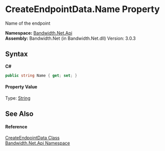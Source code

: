 ﻿# CreateEndpointData.Name Property 
 

Name of the endpoint

**Namespace:**&nbsp;<a href ="N_Bandwidth_Net_Api.md">Bandwidth.Net.Api</a><br />**Assembly:**&nbsp;Bandwidth.Net (in Bandwidth.Net.dll) Version: 3.0.3

## Syntax

**C#**<br />
``` C#
public string Name { get; set; }
```


#### Property Value
Type: <a href="http://msdn2.microsoft.com/en-us/library/s1wwdcbf" target="_blank">String</a>

## See Also


#### Reference
<a href ="T_Bandwidth_Net_Api_CreateEndpointData.md">CreateEndpointData Class</a><br /><a href ="N_Bandwidth_Net_Api.md">Bandwidth.Net.Api Namespace</a><br />